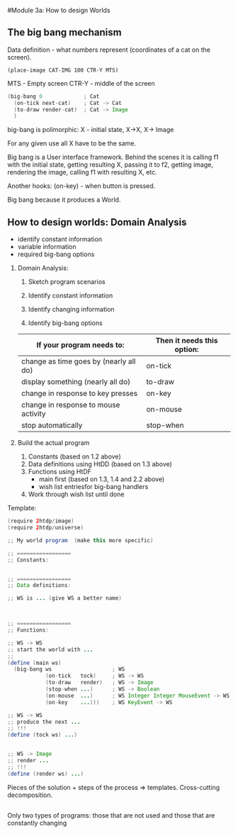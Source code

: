 
#Module 3a: How to design Worlds

## The big bang mechanism

Data definition - what numbers represent (coordinates of a cat on the screen).

```
(place-image CAT-IMG 100 CTR-Y MTS)

```
MTS - Empty screen
CTR-Y - middle of the screen

```java
(big-bang 0             ; Cat
  (on-tick next-cat)    ; Cat -> Cat
  (to-draw render-cat)  ; Cat -> Image
  )
```

big-bang is polimorphic:
X - initial state, X->X, X-> Image

For any given use all X have to be the same.

Big bang is a User interface framework. Behind the scenes it is calling f1 with the initial state, getting resulting X, passing it to f2, getting image, rendering the image, calling f1 with resulting X, etc.

Another hooks: (on-key) - when button is pressed.

Big bang because it produces a World.

## How to design worlds: Domain Analysis

- identify constant information
- variable information
- required big-bang options

1. Domain Analysis:
    1. Sketch program scenarios
    2. Identify constant information
    3. Identify changing information

    4. Identify big-bang options

    | If your program needs to:	| Then it needs this option:|
    |---|---|
    |change as time goes by (nearly all do)	| on-tick|
    |display something (nearly all do) |	to-draw|
    |change in response to key presses|	on-key |
    |change in response to mouse activity |	on-mouse|
    |stop automatically	| stop-when|

2. Build the actual program
    1. Constants (based on 1.2 above)
    2. Data definitions using HtDD (based on 1.3 above)
    3. Functions using HtDF
        - main first (based on 1.3, 1.4 and 2.2 above)
        - wish list entriesfor big-bang handlers
    4. Work through wish list until done

Template:
```java
(require 2htdp/image)
(require 2htdp/universe)

;; My world program  (make this more specific)

;; =================
;; Constants:


;; =================
;; Data definitions:

;; WS is ... (give WS a better name)



;; =================
;; Functions:

;; WS -> WS
;; start the world with ...
;;
(define (main ws)
  (big-bang ws                   ; WS
            (on-tick   tock)     ; WS -> WS
            (to-draw   render)   ; WS -> Image
            (stop-when ...)      ; WS -> Boolean
            (on-mouse  ...)      ; WS Integer Integer MouseEvent -> WS
            (on-key    ...)))    ; WS KeyEvent -> WS

;; WS -> WS
;; produce the next ...
;; !!!
(define (tock ws) ...)


;; WS -> Image
;; render ...
;; !!!
(define (render ws) ...)
```

Pieces of the solution + steps of the process => templates. Cross-cutting decomposition.

##

Only two types of programs: those that are not used and those that are constantly changing
